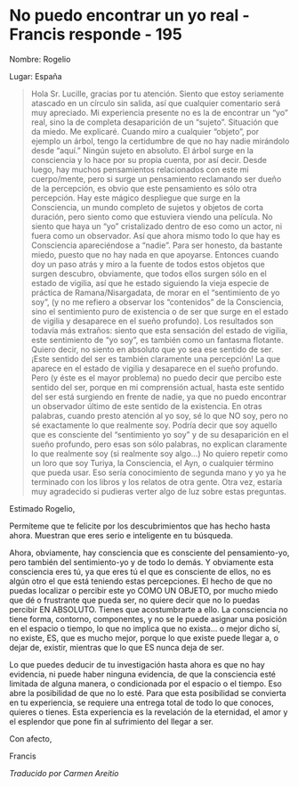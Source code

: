 # No puedo encontrar un yo real - Francis responde - 195

Nombre: Rogelio

Lugar: España

>Hola Sr. Lucille, gracias por tu atención. Siento que estoy seriamente atascado en un círculo sin salida, así que cualquier comentario será muy apreciado. Mi experiencia presente no es la de encontrar un “yo” real, sino la de completa desaparición de un “sujeto”. Situación que da miedo. Me explicaré. Cuando miro a cualquier “objeto”, por ejemplo un árbol, tengo la certidumbre de que no hay nadie mirándolo desde “aquí.” Ningún sujeto en absoluto. El árbol surge en la consciencia y lo hace por su propia cuenta, por así decir. Desde luego, hay muchos pensamientos relacionados con este mi cuerpo/mente, pero si surge un pensamiento reclamando ser dueño de la percepción, es obvio que este pensamiento es sólo otra percepción. Hay este mágico despliegue que surge en la Consciencia, un mundo completo de sujetos y objetos de corta duración, pero siento como que estuviera viendo una película. No siento que haya un “yo” cristalizado dentro de eso como un actor, ni fuera como un observador. Así que ahora mismo todo lo que hay es Consciencia apareciéndose a “nadie”. Para ser honesto, da bastante miedo, puesto que no hay nada en que apoyarse. Entonces cuando doy un paso atrás y miro a la fuente de todos estos objetos que surgen descubro, obviamente, que todos ellos surgen sólo en el estado de vigilia, así que he estado siguiendo la vieja especie de práctica de Ramana/Nisargadata, de morar en el “sentimiento de yo soy”, (y no me refiero a observar los “contenidos” de la Consciencia, sino el sentimiento puro de existencia o de ser que surge en el estado de vigilia y desaparece en el sueño profundo). Los resultados son todavía más extraños: siento que esta sensación del estado de vigilia, este sentimiento de “yo soy”, es también como un fantasma flotante. Quiero decir, no siento en absoluto que yo sea ese sentido de ser. ¡Este sentido del ser es también claramente una percepción! La que aparece en el estado de vigilia y desaparece en el sueño profundo. Pero (y éste es el mayor problema) no puedo decir que percibo este sentido del ser, porque en mi comprensión actual, hasta este sentido del ser está surgiendo en frente de nadie, ya que no puedo encontrar un observador último de este sentido de la existencia. En otras palabras, cuando presto atención al yo soy, sé lo que NO soy, pero no sé exactamente lo que realmente soy. Podría decir que soy aquello que es consciente del “sentimiento yo soy” y de su desaparición en el sueño profundo, pero esas son sólo palabras, no explican claramente lo que realmente soy (si realmente soy algo…) No quiero repetir como un loro que soy Turiya, la Consciencia, el Ayn, o cualquier término que pueda usar. Eso sería conocimiento de segunda mano y yo ya he terminado con los libros y los relatos de otra gente. Otra vez, estaría muy agradecido si pudieras verter algo de luz sobre estas preguntas.

Estimado Rogelio,

Permíteme que te felicite por los descubrimientos que has hecho hasta ahora. Muestran que eres serio e inteligente en tu búsqueda.

Ahora, obviamente, hay consciencia que es consciente del pensamiento-yo, pero también del sentimiento-yo y de todo lo demás. Y obviamente esta consciencia eres tú, ya que eres tú el que es consciente de ellos, no es algún otro el que está teniendo estas percepciones. El hecho de que no puedas localizar o percibir este yo COMO UN OBJETO, por mucho miedo que dé o frustrante que pueda ser, no quiere decir que no lo puedas percibir EN ABSOLUTO. Tienes que acostumbrarte a ello. La consciencia no tiene forma, contorno, componentes, y no se le puede asignar una posición en el espacio o tiempo, lo que no implica que no exista… o mejor dicho sí, no existe, ES, que es mucho mejor, porque lo que existe puede llegar a, o dejar de, existir, mientras que lo que ES nunca deja de ser.

Lo que puedes deducir de tu investigación hasta ahora es que no hay evidencia, ni puede haber ninguna evidencia, de que la consciencia esté limitada de alguna manera, o condicionada por el espacio o el tiempo. Eso abre la posibilidad de que no lo esté. Para que esta posibilidad se convierta en tu experiencia, se requiere una entrega total de todo lo que conoces, quieres o tienes. Esta experiencia es la revelación de la eternidad, el amor y el esplendor que pone fin al sufrimiento del llegar a ser.

Con afecto,

Francis

_Traducido por Carmen Areitio_